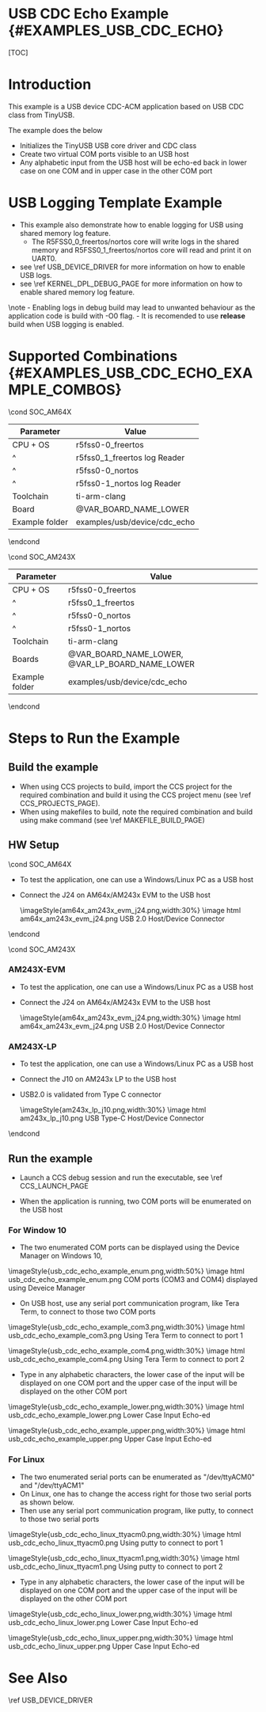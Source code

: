 # USB CDC Echo Example {#EXAMPLES_USB_CDC_ECHO}

[TOC]

# Introduction

This example is a USB device CDC-ACM application based on USB CDC class from TinyUSB.

The example does the below
- Initializes the TinyUSB USB core driver and CDC class
- Create two virtual COM ports visible to an USB host
- Any alphabetic input from the USB host will be echo-ed back in lower case on one COM and in upper case in the other COM port

# USB Logging Template Example 

- This example also demonstrate how to enable logging for USB using shared memory log feature. 
	- The R5FSS0_0_freertos/nortos core will write logs in the shared memory and R5FSS0_1_freertos/nortos core will read and print it on UART0. 
- see \ref USB_DEVICE_DRIVER for more information on how to enable USB logs. 
- see \ref KERNEL_DPL_DEBUG_PAGE for more information on how to enable shared memory log feature. 

\note 
	- Enabling logs in debug build may lead to unwanted behaviour as the application code is build with -O0 flag. 
	- It is recomended to use **release** build when USB logging is enabled. 

# Supported Combinations {#EXAMPLES_USB_CDC_ECHO_EXAMPLE_COMBOS}

\cond SOC_AM64X

 Parameter      | Value
 ---------------|-----------
 CPU + OS       | r5fss0-0_freertos
 ^				| r5fss0_1_freertos log Reader
 ^              | r5fss0-0_nortos
 ^              | r5fss0-1_nortos   log Reader
 Toolchain      | ti-arm-clang
 Board          | @VAR_BOARD_NAME_LOWER
 Example folder | examples/usb/device/cdc_echo

\endcond

\cond SOC_AM243X

 Parameter      | Value
 ---------------|-----------
 CPU + OS       | r5fss0-0_freertos
 ^				| r5fss0_1_freertos
 ^              | r5fss0-0_nortos
 ^              | r5fss0-1_nortos
 Toolchain      | ti-arm-clang
 Boards         | @VAR_BOARD_NAME_LOWER, @VAR_LP_BOARD_NAME_LOWER
 Example folder | examples/usb/device/cdc_echo

\endcond

# Steps to Run the Example

## Build the example

- When using CCS projects to build, import the CCS project for the required combination
  and build it using the CCS project menu (see \ref CCS_PROJECTS_PAGE).
- When using makefiles to build, note the required combination and build using
  make command (see \ref MAKEFILE_BUILD_PAGE)

## HW Setup

\cond SOC_AM64X

- To test the application, one can use a Windows/Linux PC as a USB host
- Connect the J24 on AM64x/AM243x EVM to the USB host

  \imageStyle{am64x_am243x_evm_j24.png,width:30%}
  \image html am64x_am243x_evm_j24.png USB 2.0 Host/Device Connector

\endcond

\cond SOC_AM243X

### AM243X-EVM
- To test the application, one can use a Windows/Linux PC as a USB host
- Connect the J24 on AM64x/AM243x EVM to the USB host

  \imageStyle{am64x_am243x_evm_j24.png,width:30%}
  \image html am64x_am243x_evm_j24.png USB 2.0 Host/Device Connector

### AM243X-LP
- To test the application, one can use a Windows/Linux PC as a USB host
- Connect the J10 on AM243x LP to the USB host
- USB2.0 is validated from Type C connector

  \imageStyle{am243x_lp_j10.png,width:30%}
  \image html am243x_lp_j10.png USB Type-C Host/Device Connector

\endcond

## Run the example

- Launch a CCS debug session and run the executable, see \ref CCS_LAUNCH_PAGE

- When the application is running, two COM ports will be enumerated on the USB host

### For Window 10

- The two enumerated COM ports can be displayed using the Device Manager on Windows 10,

\imageStyle{usb_cdc_echo_example_enum.png,width:50%}
\image html usb_cdc_echo_example_enum.png COM ports (COM3 and COM4) displayed using Deveice Manager

- On USB host, use any serial port communication program, like Tera Term, to connect to those two COM ports

\imageStyle{usb_cdc_echo_example_com3.png,width:30%}
\image html usb_cdc_echo_example_com3.png Using Tera Term to connect to port 1

\imageStyle{usb_cdc_echo_example_com4.png,width:30%}
\image html usb_cdc_echo_example_com4.png Using Tera Term to connect to port 2

- Type in any alphabetic characters, the lower case of the input will be displayed on one COM port and the upper case of the input will be displayed on the other COM port

\imageStyle{usb_cdc_echo_example_lower.png,width:30%}
\image html usb_cdc_echo_example_lower.png Lower Case Input Echo-ed

\imageStyle{usb_cdc_echo_example_upper.png,width:30%}
\image html usb_cdc_echo_example_upper.png Upper Case Input Echo-ed

### For Linux

- The two enumerated serial ports can be enumerated as "/dev/ttyACM0" and "/dev/ttyACM1"
- On Linux, one has to change the access right for those two serial ports as shown below.
- Then use any serial port communication program, like putty, to connect to those two serial ports

\imageStyle{usb_cdc_echo_linux_ttyacm0.png,width:30%}
\image html usb_cdc_echo_linux_ttyacm0.png Using putty to connect to port 1

\imageStyle{usb_cdc_echo_linux_ttyacm1.png,width:30%}
\image html usb_cdc_echo_linux_ttyacm1.png Using putty to connect to port 2

- Type in any alphabetic characters, the lower case of the input will be displayed on one COM port and the upper case of the input will be displayed on the other COM port

\imageStyle{usb_cdc_echo_linux_lower.png,width:30%}
\image html usb_cdc_echo_linux_lower.png Lower Case Input Echo-ed

\imageStyle{usb_cdc_echo_linux_upper.png,width:30%}
\image html usb_cdc_echo_linux_upper.png Upper Case Input Echo-ed

# See Also

\ref USB_DEVICE_DRIVER
